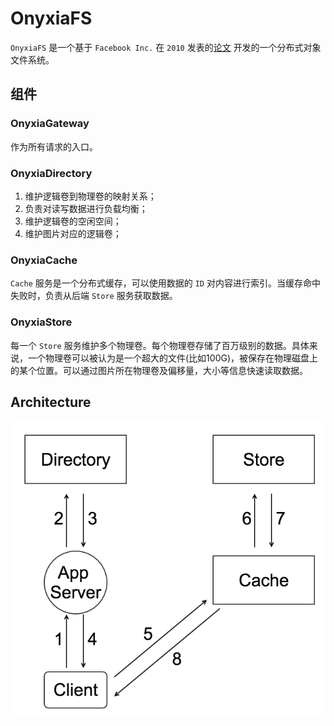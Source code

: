 # OnyxiaFS

`OnyxiaFS` 是一个基于 `Facebook Inc.` 在 `2010` 发表的[论文](https://www.usenix.org/legacy/event/osdi10/tech/full_papers/Beaver.pdf) 开发的一个分布式对象文件系统。

## 组件

### OnyxiaGateway

作为所有请求的入口。

### OnyxiaDirectory

1. 维护逻辑卷到物理卷的映射关系；
2. 负责对读写数据进行负载均衡；
1. 维护逻辑卷的空闲空间；
1. 维护图片对应的逻辑卷；

### OnyxiaCache

`Cache` 服务是一个分布式缓存，可以使用数据的 `ID` 对内容进行索引。当缓存命中失败时，负责从后端 `Store` 服务获取数据。

### OnyxiaStore

每一个 `Store` 服务维护多个物理卷。每个物理卷存储了百万级别的数据。具体来说，一个物理卷可以被认为是一个超大的文件(比如100G)，被保存在物理磁盘上的某个位置。可以通过图片所在物理卷及偏移量，大小等信息快速读取数据。

## Architecture

![architecture](docs/images/architecture.png)
